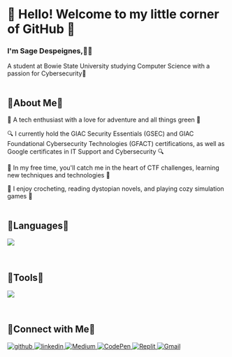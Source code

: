 # 🌸 Hello! Welcome to my little corner of GitHub 🌼
### I'm Sage Despeignes,👩‍💻
  
A student at Bowie State University studying Computer Science with a passion for Cybersecurity🌱  
<br/>  

## 🌷About Me🌷 
  

🌿 A tech enthusiast with a love for adventure and all things green 🌿

🔍 I currently hold the GIAC Security Essentials (GSEC) and GIAC Foundational Cybersecurity Technologies (GFACT) certifications, as well as Google certificates in IT Support and Cybersecurity 🔍

🍵 In my free time, you'll catch me in the heart of CTF challenges, learning new techniques and technologies 🍵

🏡 I enjoy crocheting, reading dystopian novels, and playing cozy simulation games 🏡  
<br/> 

## 🌻Languages🌻
<p align="left">
  <a href="https://skillicons.dev">
    <img src="https://skillicons.dev/icons?i=py,java,js,html,css,bash,md" />
  </a>
</p>
<br/>

## 🌺Tools🌺
<p align="left">
  <a href="https://skillicons.dev">
    <img src="https://skillicons.dev/icons?i=git,discord,docker,linux,vscode,idea" />
  </a>
</p>
<br/>

## 🌾Connect with Me🌾  
<a href="https://github.com/saged0" target="_blank">
<img src=https://img.shields.io/badge/github-%2324292e.svg?&style=for-the-badge&logo=github&logoColor=white alt=github style="margin-bottom: 5px;" />
</a>

<a href="https://linkedin.com/in/sage-despeignes" target="_blank">
<img src=https://img.shields.io/badge/linkedin-%231E77B5.svg?&style=for-the-badge&logo=linkedin&logoColor=white alt=linkedin style="margin-bottom: 5px;" />
</a> 

<a href="https://medium.com/@sagemd" target="_blank">
  <img src="https://img.shields.io/badge/Medium-12100E?style=for-the-badge&logo=medium&logoColor=white" alt="Medium" />
</a>

<a href="https://codepen.io/Sagemd" target="_blank">
  <img src="https://img.shields.io/badge/Codepen-000000?style=for-the-badge&logo=codepen&logoColor=white" alt="CodePen" />
</a>

<a href="https://replit.com/@Saged0" target="_blank">
  <img src="https://img.shields.io/badge/replit-667881?style=for-the-badge&logo=replit&logoColor=white" alt="Replit" />
</a>

<a href="mailto:despeignes.sage@gmail.com" target="_blank">
  <img src="https://img.shields.io/badge/Gmail-D14836?style=for-the-badge&logo=gmail&logoColor=white" alt="Gmail" style="margin-bottom: 5px;" />
</a>
<br />

